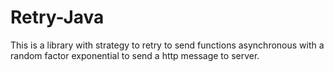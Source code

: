 # Retry-Java

This is a library with strategy to retry to send functions asynchronous with a random factor exponential to send a http message to server.
